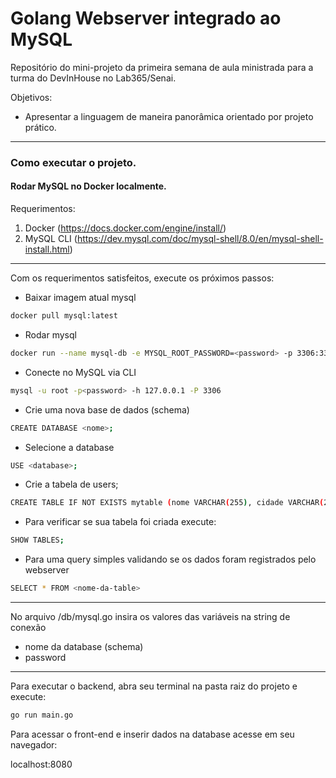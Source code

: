 # Golang Webserver integrado ao MySQL

Repositório do mini-projeto da primeira semana de aula ministrada para a turma do DevInHouse no Lab365/Senai.

Objetivos:

- Apresentar a linguagem de maneira panorâmica orientado por projeto prático.

--- 


### Como executar o projeto.

#### Rodar MySQL no Docker localmente.

Requerimentos:

1. Docker (https://docs.docker.com/engine/install/)
2. MySQL CLI (https://dev.mysql.com/doc/mysql-shell/8.0/en/mysql-shell-install.html)

---
Com os requerimentos satisfeitos, execute os próximos passos:

- Baixar imagem atual mysql

```bash
docker pull mysql:latest
```

- Rodar mysql 

```bash
docker run --name mysql-db -e MYSQL_ROOT_PASSWORD=<password> -p 3306:3306 -d mysql:latest
```

- Conecte no MySQL via CLI

```bash
mysql -u root -p<password> -h 127.0.0.1 -P 3306
```

- Crie uma nova base de dados (schema)

```bash
CREATE DATABASE <nome>;
```

- Selecione a database

```bash
USE <database>;
```

- Crie a tabela de users;

```bash
CREATE TABLE IF NOT EXISTS mytable (nome VARCHAR(255), cidade VARCHAR(255));
```

- Para verificar se sua tabela foi criada execute:

```bash
SHOW TABLES;
```


- Para uma query simples validando se os dados foram registrados pelo webserver

```bash
SELECT * FROM <nome-da-table>
```


---

No arquivo /db/mysql.go insira os valores das variáveis na string de conexão

- nome da database (schema)
- password

---
Para executar o backend, abra seu terminal na pasta raiz do projeto e execute:

```bash
go run main.go
```

Para acessar o front-end e inserir dados na database
acesse em seu navegador:

localhost:8080

